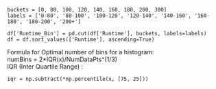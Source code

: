 
```
buckets = [0, 80, 100, 120, 140, 160, 180, 200, 300]
labels = ['0-80', '80-100', '100-120', '120-140', '140-160', '160-180', '180-200', '200+']

df['Runtime_Bin'] = pd.cut(df['Runtime'], buckets, labels=labels)
df = df.sort_values(['Runtime'], ascending=True)
```

Formula for Optimal number of bins for a histogram:  
numBins = 2*IQR(x)/NumDataPts^(1/3)  
IQR (Inter Quartile Range) :

```
iqr = np.subtract(*np.percentile(x, [75, 25]))
```
